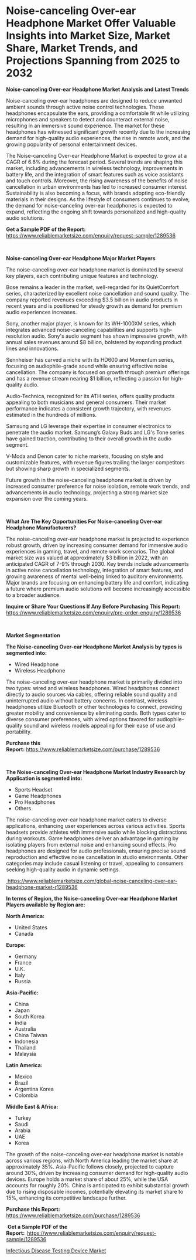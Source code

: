 <p><h1>Noise-canceling Over-ear Headphone Market Offer Valuable Insights into Market Size, Market Share, Market Trends, and Projections Spanning from 2025 to 2032</h1></p><p><strong>Noise-canceling Over-ear Headphone Market Analysis and Latest Trends</strong></p>
<p><p>Noise-canceling over-ear headphones are designed to reduce unwanted ambient sounds through active noise control technologies. These headphones encapsulate the ears, providing a comfortable fit while utilizing microphones and speakers to detect and counteract external noise, resulting in an immersive sound experience. The market for these headphones has witnessed significant growth recently due to the increasing demand for high-quality audio experiences, the rise in remote work, and the growing popularity of personal entertainment devices.</p><p>The Noise-canceling Over-ear Headphone Market is expected to grow at a CAGR of 6.6% during the forecast period. Several trends are shaping this market, including advancements in wireless technology, improvements in battery life, and the integration of smart features such as voice assistants and touch controls. Moreover, the rising awareness of the benefits of noise cancellation in urban environments has led to increased consumer interest. Sustainability is also becoming a focus, with brands adopting eco-friendly materials in their designs. As the lifestyle of consumers continues to evolve, the demand for noise-canceling over-ear headphones is expected to expand, reflecting the ongoing shift towards personalized and high-quality audio solutions.</p></p>
<p><strong>Get a Sample PDF of the Report:&nbsp;</strong> <a href="https://www.reliablemarketsize.com/enquiry/request-sample/1289536?utm_campaign=1898&utm_medium=2&utm_source=Github&utm_content=ia&utm_term=16012025&utm_id=noise-canceling-over-ear-headphone">https://www.reliablemarketsize.com/enquiry/request-sample/1289536</a></p>
<p>&nbsp;</p>
<p><strong>Noise-canceling Over-ear Headphone Major Market Players</strong></p>
<p><p>The noise-canceling over-ear headphone market is dominated by several key players, each contributing unique features and technology. </p><p>Bose remains a leader in the market, well-regarded for its QuietComfort series, characterized by excellent noise cancellation and sound quality. The company reported revenues exceeding $3.5 billion in audio products in recent years and is positioned for steady growth as demand for premium audio experiences increases.</p><p>Sony, another major player, is known for its WH-1000XM series, which integrates advanced noise-canceling capabilities and supports high-resolution audio. Sony's audio segment has shown impressive growth, with annual sales revenues around $8 billion, bolstered by expanding product lines and innovations.</p><p>Sennheiser has carved a niche with its HD600 and Momentum series, focusing on audiophile-grade sound while ensuring effective noise cancellation. The company is focused on growth through premium offerings and has a revenue stream nearing $1 billion, reflecting a passion for high-quality audio.</p><p>Audio-Technica, recognized for its ATH series, offers quality products appealing to both musicians and general consumers. Their market performance indicates a consistent growth trajectory, with revenues estimated in the hundreds of millions.</p><p>Samsung and LG leverage their expertise in consumer electronics to penetrate the audio market. Samsung’s Galaxy Buds and LG's Tone series have gained traction, contributing to their overall growth in the audio segment.</p><p>V-Moda and Denon cater to niche markets, focusing on style and customizable features, with revenue figures trailing the larger competitors but showing sharp growth in specialized segments.</p><p>Future growth in the noise-canceling headphone market is driven by increased consumer preference for noise isolation, remote work trends, and advancements in audio technology, projecting a strong market size expansion over the coming years.</p></p>
<p>&nbsp;</p>
<p><strong>What Are The Key Opportunities For Noise-canceling Over-ear Headphone Manufacturers?</strong></p>
<p><p>The noise-canceling over-ear headphone market is projected to experience robust growth, driven by increasing consumer demand for immersive audio experiences in gaming, travel, and remote work scenarios. The global market size was valued at approximately $3 billion in 2022, with an anticipated CAGR of 7-9% through 2030. Key trends include advancements in active noise cancellation technology, integration of smart features, and growing awareness of mental well-being linked to auditory environments. Major brands are focusing on enhancing battery life and comfort, indicating a future where premium audio solutions will become increasingly accessible to a broader audience.</p></p>
<p><strong>Inquire or Share Your Questions If Any Before Purchasing This Report:</strong> <a href="https://www.reliablemarketsize.com/enquiry/pre-order-enquiry/1289536?utm_campaign=1898&utm_medium=2&utm_source=Github&utm_content=ia&utm_term=16012025&utm_id=noise-canceling-over-ear-headphone">https://www.reliablemarketsize.com/enquiry/pre-order-enquiry/1289536</a></p>
<p>&nbsp;</p>
<p><strong>Market Segmentation</strong></p>
<p><strong>The Noise-canceling Over-ear Headphone Market Analysis by types is segmented into:</strong></p>
<p><ul><li>Wired Headphone</li><li>Wireless Headphone</li></ul></p>
<p><p>The noise-canceling over-ear headphone market is primarily divided into two types: wired and wireless headphones. Wired headphones connect directly to audio sources via cables, offering reliable sound quality and uninterrupted audio without battery concerns. In contrast, wireless headphones utilize Bluetooth or other technologies to connect, providing greater mobility and convenience by eliminating cords. Both types cater to diverse consumer preferences, with wired options favored for audiophile-quality sound and wireless models appealing for their ease of use and portability.</p></p>
<p><strong>Purchase this Report:&nbsp;</strong><a href="https://www.reliablemarketsize.com/purchase/1289536?utm_campaign=1898&utm_medium=2&utm_source=Github&utm_content=ia&utm_term=16012025&utm_id=noise-canceling-over-ear-headphone">https://www.reliablemarketsize.com/purchase/1289536</a></p>
<p>&nbsp;</p>
<p><strong>The Noise-canceling Over-ear Headphone Market Industry Research by Application is segmented into:</strong></p>
<p><ul><li>Sports Headset</li><li>Game Headphones</li><li>Pro Headphones</li><li>Others</li></ul></p>
<p><p>The noise-canceling over-ear headphone market caters to diverse applications, enhancing user experiences across various activities. Sports headsets provide athletes with immersive audio while blocking distractions during workouts. Game headphones deliver an advantage in gaming by isolating players from external noise and enhancing sound effects. Pro headphones are designed for audio professionals, ensuring precise sound reproduction and effective noise cancellation in studio environments. Other categories may include casual listening or travel, appealing to consumers seeking high-quality audio in dynamic settings.</p></p>
<p><a href="https://www.reliablemarketsize.com/global-noise-canceling-over-ear-headphone-market-r1289536?utm_campaign=1898&utm_medium=2&utm_source=Github&utm_content=ia&utm_term=16012025&utm_id=noise-canceling-over-ear-headphone">&nbsp;https://www.reliablemarketsize.com/global-noise-canceling-over-ear-headphone-market-r1289536</a></p>
<p><strong>In terms of Region, the Noise-canceling Over-ear Headphone Market Players available by Region are:</strong></p>
<p>
    <p> <strong> North America: </strong>
        <ul>
            <li>United States</li>
            <li>Canada</li>
        </ul>
        </p> 
    <p> <strong> Europe: </strong>
        <ul>
            <li>Germany</li>
            <li>France</li>
            <li>U.K.</li>
            <li>Italy</li>
            <li>Russia</li>
        </ul>
        </p> 
    <p> <strong> Asia-Pacific: </strong>
        <ul>
            <li>China</li>
            <li>Japan</li>
            <li>South Korea</li>
            <li>India</li>
            <li>Australia</li>
            <li>China Taiwan</li>
            <li>Indonesia</li>
            <li>Thailand</li>
            <li>Malaysia</li>
        </ul>
        </p> 
    <p> <strong> Latin America: </strong>
        <ul>
            <li>Mexico</li>
            <li>Brazil</li>
            <li>Argentina Korea</li>
            <li>Colombia</li>
        </ul>
        </p> 
    <p> <strong> Middle East & Africa: </strong>
        <ul>
            <li>Turkey</li>
            <li>Saudi</li>
            <li>Arabia</li>
            <li>UAE</li>
            <li>Korea</li>
        </ul>
    </p>
    </p>
<p><p>The growth of the noise-canceling over-ear headphone market is notable across various regions, with North America leading the market share at approximately 35%. Asia-Pacific follows closely, projected to capture around 30%, driven by increasing consumer demand for high-quality audio devices. Europe holds a market share of about 25%, while the USA accounts for roughly 20%. China is anticipated to exhibit substantial growth due to rising disposable incomes, potentially elevating its market share to 15%, enhancing its competitive landscape further.</p></p>
<p><strong>Purchase this Report: </strong><a href="https://www.reliablemarketsize.com/purchase/1289536?utm_campaign=1898&utm_medium=2&utm_source=Github&utm_content=ia&utm_term=16012025&utm_id=noise-canceling-over-ear-headphone">https://www.reliablemarketsize.com/purchase/1289536</a></p>
<p>&nbsp;<strong>Get a Sample PDF of the Report:&nbsp;&nbsp;</strong><a href="https://www.reliablemarketsize.com/enquiry/request-sample/1289536?utm_campaign=1898&utm_medium=2&utm_source=Github&utm_content=ia&utm_term=16012025&utm_id=noise-canceling-over-ear-headphone">https://www.reliablemarketsize.com/enquiry/request-sample/1289536</a></p>
<p><strong></strong></p>
<p><p><a href="https://github.com/Chiragrp22/Market-Research-Report-List-7/blob/main/infectious-disease-testing-device-market.md?utm_campaign=1898&utm_medium=2&utm_source=Github&utm_content=ia&utm_term=16012025&utm_id=noise-canceling-over-ear-headphone">Infectious Disease Testing Device Market</a></p></p>